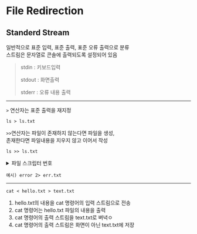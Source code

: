 # File Redirection

## Standerd Stream

일반적으로 표준 입력, 표준 출력, 표준 오류 출력으로 분류<br>스트림은 문자열로 콘솔에 출력되도록 설정되어 있음

> stdin : 키보드입력
>
> stdout : 화면출력
>
> stderr : 오류 내용 출력

-----

`>` 연산자는 표준 출력을 재지정

```shell
ls > ls.txt
```

`>>`연산자는 파일이 존재하지 않는다면 파일을 생성,<br>존재한다면 파일내용을 지우지 않고 이어서 작성

```shell
ls >> ls.txt
```

<details>
    <summary> 파일 스크립터 번호</summary>
    <li>0 : 표준 입력</li>
    <li>1 : 표준 출력</li>
    <li>2 : 표준 에러</li>
</details>

```shell
예시) error 2> err.txt
```

----

```shell
cat < hello.txt > text.txt
```

1. hello.txt의 내용을 cat 명령어의 입력 스트림으로 전송
2. cat 명령어는 hello.txt 파일의 내용을 출력
3. cat 명령어의 출력 스트림을 text.txt로 벼녁ㅇ
4. cat 명령어의 출력 스트림은 화면이 아닌 text.txt에 저장
